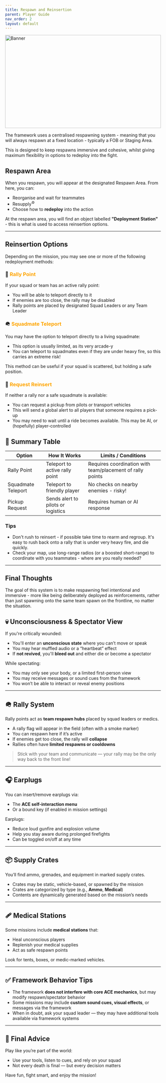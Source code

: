 ```yaml
---
title: Respawn and Reinsertion        
parent: Player Guide
nav_order: 2
layout: default
---
```


<img src="https://jamio.github.io/JM_MissionFrameworkDocs/docs/assets/respawn.png" alt="Banner" style="width: 100%; max-height: 300px; object-fit: cover;" />

The framework uses a centralised respawning system - meaning that you will always respawn at a fixed location - typically a FOB or Staging Area. 

This is designed to keep respawns immersive and cohesive, whilst giving maximum flexibility in options to redeploy into the fight.

## Respawn Area

When you respawn, you will appear at the designated Respawn Area. From here, you can:

- Reorganise and wait for teammates
- Resupply<sup>⚙️</sup>
- Choose how to **redeploy** into the action

At the respawn area, you will find an object labelled <b>"Deployment Station"</b> - this is what is used to access reinsertion options.

---

## Reinsertion Options

Depending on the mission, you may see one or more of the following redeployment methods:

### 🚩 <span style="color: orange; font-weight: bold;">Rally Point</span>

If your squad or team has an active rally point:

- You will be able to teleport directly to it
- If enemies are too close, the rally may be disabled
- Rally points are placed by designated Squad Leaders or any Team Leader


### 🪖 <span style="color: orange; font-weight: bold;">Squadmate Teleport</span>

You may have the option to teleport directly to a living squadmate:

- This option is usually limited, as its very arcade-y
- You can teleport to squadmates even if they are under heavy fire, so this carries an extreme risk!

This method can be useful if your squad is scattered, but holding a safe position.



### 🚁 <span style="color: orange; font-weight: bold;">Request Reinsert</span>

If neither a rally nor a safe squadmate is available:

- You can request a pickup from pilots or transport vehicles
- This will send a global alert to all players that someone requires a pick-up
- You may need to wait until a ride becomes available. This may be AI, or (hopefully) player-controlled


## 🧾 Summary Table

| Option            | How It Works                        | Limits / Conditions                |
|------------------|--------------------------------------|------------------------------------|
| Rally Point       | Teleport to active rally point       | Requires coordination with team/placement of rally points        |
| Squadmate Teleport    | Teleport to friendly player  | No checks on nearby enemies - risky!           |
| Pickup Request    | Sends alert to pilots or logistics  | Requires human or AI response      |


### Tips

- Don't rush to reinsert - if possible take time to rearm and regroup. It's easy to rush back onto a rally that is under very heavy fire, and die quickly.
- Check your map, use long-range radios (or a boosted short-range) to coordinate with you teammates - where are you really needed?

---

## Final Thoughts

The goal of this system is to make respawning feel intentional and immersive - more like being deliberately deployed as reinforcements, rather than just spawning onto the same team spawn on the frontline, no matter the situation. 



## 💀 Unconsciousness & Spectator View

If you're critically wounded:
- You'll enter an **unconscious state** where you can’t move or speak
- You may hear muffled audio or a “heartbeat” effect
- If **not revived**, you'll **bleed out** and either die or become a spectator

While spectating:
- You may only see your body, or a limited first-person view
- You may receive messages or sound cues from the framework
- You won’t be able to interact or reveal enemy positions

---

## 🪖 Rally System

Rally points act as **team respawn hubs** placed by squad leaders or medics.

- A rally flag will appear in the field (often with a smoke marker)
- You can respawn here if it’s active
- If enemies get too close, the rally will **collapse**
- Rallies often have **limited respawns or cooldowns**

> Stick with your team and communicate — your rally may be the only way back to the front line!


---

## 🎧 Earplugs

You can insert/remove earplugs via:
- The **ACE self-interaction menu**
- Or a bound key (if enabled in mission settings)

Earplugs:
- Reduce loud gunfire and explosion volume
- Help you stay aware during prolonged firefights
- Can be toggled on/off at any time

---

## 📦 Supply Crates

You’ll find ammo, grenades, and equipment in marked supply crates.

- Crates may be static, vehicle-based, or spawned by the mission
- Crates are categorized by type (e.g., **Ammo**, **Medical**)
- Contents are dynamically generated based on the mission’s needs

---

## 🩹 Medical Stations

Some missions include **medical stations** that:
- Heal unconscious players
- Replenish your medical supplies
- Act as safe respawn points

Look for tents, boxes, or medic-marked vehicles.

---

## ✅ Framework Behavior Tips

- The framework **does not interfere with core ACE mechanics**, but may modify respawn/spectator behavior
- Some missions may include **custom sound cues, visual effects**, or messages via the framework
- When in doubt, ask your squad leader — they may have additional tools available via framework systems

---

## 🧭 Final Advice

Play like you’re part of the world:
- Use your tools, listen to cues, and rely on your squad
- Not every death is final — but every decision matters

Have fun, fight smart, and enjoy the mission!
